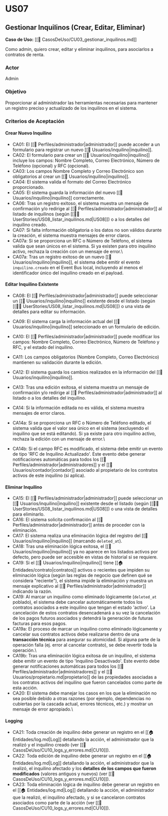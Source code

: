 # US07

## Gestionar Inquilinos (Crear, Editar, Eliminar)

**Caso de Uso:** [[📄 CasosDeUso/CU03_gestionar_inquilinos.md]]

Como admin, quiero crear, editar y eliminar inquilinos, para asociarlos a contratos de renta.

### Actor

Admin

### Objetivo

Proporcionar al administrador las herramientas necesarias para mantener un registro preciso y actualizado de los inquilinos en el sistema.

### Criterios de Aceptación

#### Crear Nuevo Inquilino

- CA01: El [[👤 Perfiles/administrador|administrador]] puede acceder a un formulario para registrar un nuevo [[👥 Usuarios/inquilino|inquilino]].
- CA02: El formulario para crear un [[👥 Usuarios/inquilino|inquilino]] incluye los campos: Nombre Completo, Correo Electrónico, Número de Teléfono (opcional) y RFC (opcional).
- CA03: Los campos Nombre Completo y Correo Electrónico son obligatorios al crear un [[👥 Usuarios/inquilino|inquilino]].
- CA04: El sistema valida el formato del Correo Electrónico proporcionado.
- CA05: El sistema guarda la información del nuevo [[👥 Usuarios/inquilino|inquilino]] correctamente.
- CA06: Tras un registro exitoso, el sistema muestra un mensaje de confirmación y/o redirige al [[👤 Perfiles/administrador|administrador]] al listado de inquilinos (según [[🧑‍💻 UserStories/US08_listar_inquilinos.md|US08]]) o a los detalles del inquilino creado.
- CA07: Si falta información obligatoria o los datos no son válidos durante la creación, el sistema muestra mensajes de error claros.
- CA07a: Si se proporciona un RFC o Número de Teléfono, el sistema valida que sean únicos en el sistema. Si ya existen para otro inquilino activo, rechaza la creación con un mensaje de error.\
- CA07a: Tras un registro exitoso de un nuevo [[👥 Usuarios/inquilino|inquilino]], el sistema debe emitir el evento `inquilino.creado` en el Event Bus local, incluyendo al menos el identificador único del inquilino creado en el payload.

#### Editar Inquilino Existente

- CA08: El [[👤 Perfiles/administrador|administrador]] puede seleccionar un [[👥 Usuarios/inquilino|inquilino]] existente desde el listado (según [[🧑‍💻 UserStories/US08_listar_inquilinos.md|US08]]) o una vista de detalles para editar su información.
- CA09: El sistema carga la información actual del [[👥 Usuarios/inquilino|inquilino]] seleccionado en un formulario de edición.
- CA10: El [[👤 Perfiles/administrador|administrador]] puede modificar los campos: Nombre Completo, Correo Electrónico, Número de Teléfono y RFC, y el estado del inquilino.
- CA11: Los campos obligatorios (Nombre Completo, Correo Electrónico) mantienen su validación durante la edición.
- CA12: El sistema guarda los cambios realizados en la información del [[👥 Usuarios/inquilino|inquilino]].
- CA13: Tras una edición exitosa, el sistema muestra un mensaje de confirmación y/o redirige al [[👤 Perfiles/administrador|administrador]] al listado o a los detalles del inquilino.
- CA14: Si la información editada no es válida, el sistema muestra mensajes de error claros.

- CA14a: Si se proporciona un RFC o Número de Teléfono editado, el sistema valida que el valor sea único en el sistema (excluyendo el inquilino que se está editando). Si ya existe para otro inquilino activo, rechaza la edición con un mensaje de error.\
- CA14b: Si el campo RFC es modificado, el sistema debe emitir un evento de tipo 'RFC de Inquilino Actualizado'. Este evento debe generar notificaciones automáticas para todos los [[👤 Perfiles/administrador|administradores]] y el [[👥 Usuarios/contador|contador]] asociado al propietario de los contratos activos de este inquilino (si aplica).


#### Eliminar Inquilino

- CA15: El [[👤 Perfiles/administrador|administrador]] puede seleccionar un [[👥 Usuarios/inquilino|inquilino]] existente desde el listado (según [[🧑‍💻 UserStories/US08_listar_inquilinos.md|US08]]) o una vista de detalles para eliminarlo.
- CA16: El sistema solicita confirmación al [[👤 Perfiles/administrador|administrador]] antes de proceder con la eliminación.
- CA17: El sistema realiza una eliminación lógica del registro del [[👥 Usuarios/inquilino|inquilino]] (marcando `deleted_at`).
- CA18: Tras una eliminación lógica exitosa, el [[👥 Usuarios/inquilino|inquilino]] ya no aparece en los listados activos por defecto, pero puede ser accesible en vistas de historial si se requiere.
- CA19: Si el [[👥 Usuarios/inquilino|inquilino]] tiene [[🏠 Entidades/contrato|contratos]] activos o recientes que impiden su eliminación lógica (según las reglas de negocio que definen qué se considera "reciente"), el sistema impide la eliminación y muestra un mensaje explicativo al [[👤 Perfiles/administrador|administrador]] indicando la razón.
- CA19: Al marcar un inquilino como eliminado lógicamente (`deleted_at` poblado), el sistema debe cancelar automáticamente todos los contratos asociados a este inquilino que tengan el estado 'activo'. La cancelación de estos contratos desencadenará a su vez la cancelación de los pagos futuros asociados y detendrá la generación de futuras facturas para esos pagos.
- CA19a: El proceso de marcar un inquilino como eliminado lógicamente y cancelar sus contratos activos debe realizarse dentro de una **transacción técnica** para asegurar su atomicidad. Si alguna parte de la operación falla (ej. error al cancelar contrato), se debe revertir toda la operación.\
- CA19b: Tras una eliminación lógica exitosa de un inquilino, el sistema debe emitir un evento de tipo 'Inquilino Desactivado'. Este evento debe generar notificaciones automáticas para todos los [[👤 Perfiles/administrador|administradores]] y el [[👥 Usuarios/propietario.md|propietario]] de las propiedades asociadas a los contratos activos del inquilino que fueron cancelados como parte de esta acción.
- CA20: El sistema debe manejar los casos en los que la eliminación no sea posible debido a otras razones (por ejemplo, dependencias no cubiertas por la cascada actual, errores técnicos, etc.) y mostrar un mensaje de error apropiado.\

#### Logging

- CA21: Toda creación de inquilino debe generar un registro en el [[🏠 Entidades/log.md|Log]] detallando la acción, el administrador que la realizó y el inquilino creado (ver [[📄 CasosDeUso/CU10_logs_y_errores.md|CU10]]).
- CA22: Toda edición de inquilino debe generar un registro en el [[🏠 Entidades/log.md|Log]] detallando la acción, el administrador que la realizó, el inquilino afectado y los **detalles de los campos que fueron modificados** (valores antiguos y nuevos) (ver [[📄 CasosDeUso/CU10_logs_y_errores.md|CU10]]).
- CA23: Toda eliminación lógica de inquilino debe generar un registro en el [[🏠 Entidades/log.md|Log]] detallando la acción, el administrador que la realizó, el inquilino afectado, y si se cancelaron contratos asociados como parte de la acción (ver [[📄 CasosDeUso/CU10_logs_y_errores.md|CU10]]).
